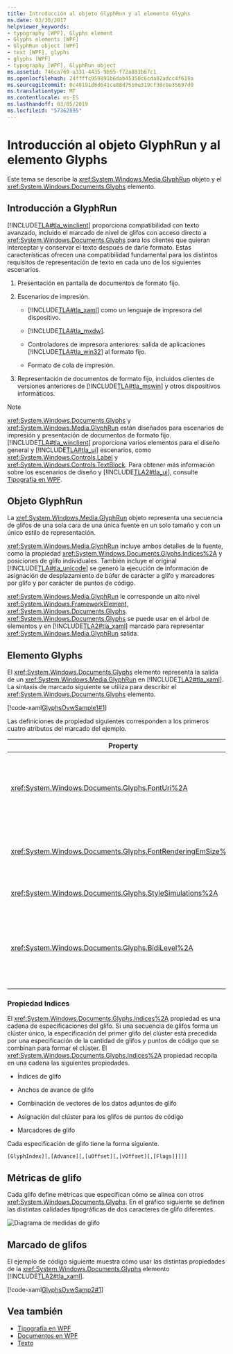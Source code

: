 ```yaml
---
title: Introducción al objeto GlyphRun y al elemento Glyphs
ms.date: 03/30/2017
helpviewer_keywords:
- typography [WPF], Glyphs element
- Glyphs elements [WPF]
- GlyphRun object [WPF]
- text [WPF], glyphs
- glyphs [WPF]
- typography [WPF], GlyphRun object
ms.assetid: 746ca769-a331-4435-9b95-f72a883b67c1
ms.openlocfilehash: 24ffffc959891b6dab45350c6cda02adcc4f619a
ms.sourcegitcommit: 0c48191d6d641ce88d7510e319cf38c0e35697d0
ms.translationtype: MT
ms.contentlocale: es-ES
ms.lasthandoff: 03/05/2019
ms.locfileid: "57362895"
---
```

# <a name="introduction-to-the-glyphrun-object-and-glyphs-element"></a>Introducción al objeto GlyphRun y al elemento Glyphs
Este tema se describe la <xref:System.Windows.Media.GlyphRun> objeto y el <xref:System.Windows.Documents.Glyphs> elemento.  
  
  
<a name="text_glyphrunovw_intro"></a>   
## <a name="introduction-to-glyphrun"></a>Introducción a GlyphRun  
 [!INCLUDE[TLA#tla_winclient](../../../../includes/tlasharptla-winclient-md.md)] proporciona compatibilidad con texto avanzado, incluido el marcado de nivel de glifos con acceso directo a <xref:System.Windows.Documents.Glyphs> para los clientes que quieran interceptar y conservar el texto después de darle formato. Estas características ofrecen una compatibilidad fundamental para los distintos requisitos de representación de texto en cada uno de los siguientes escenarios.  
  
1.  Presentación en pantalla de documentos de formato fijo.  
  
2.  Escenarios de impresión.  
  
    -   [!INCLUDE[TLA#tla_xaml](../../../../includes/tlasharptla-xaml-md.md)] como un lenguaje de impresora del dispositivo.  
  
    -   [!INCLUDE[TLA#tla_mxdw](../../../../includes/tlasharptla-mxdw-md.md)].  
  
    -   Controladores de impresora anteriores: salida de aplicaciones [!INCLUDE[TLA#tla_win32](../../../../includes/tlasharptla-win32-md.md)] al formato fijo.  
  
    -   Formato de cola de impresión.  
  
3.  Representación de documentos de formato fijo, incluidos clientes de versiones anteriores de [!INCLUDE[TLA#tla_mswin](../../../../includes/tlasharptla-mswin-md.md)] y otros dispositivos informáticos.  
  
> [!NOTE]
>  <xref:System.Windows.Documents.Glyphs> y <xref:System.Windows.Media.GlyphRun> están diseñados para escenarios de impresión y presentación de documentos de formato fijo. [!INCLUDE[TLA#tla_winclient](../../../../includes/tlasharptla-winclient-md.md)] proporciona varios elementos para el diseño general y [!INCLUDE[TLA#tla_ui](../../../../includes/tlasharptla-ui-md.md)] escenarios, como <xref:System.Windows.Controls.Label> y <xref:System.Windows.Controls.TextBlock>. Para obtener más información sobre los escenarios de diseño y [!INCLUDE[TLA2#tla_ui](../../../../includes/tla2sharptla-ui-md.md)], consulte [Tipografía en WPF](typography-in-wpf.md).  
  
<a name="text_glyphrunovw_glyphrunobject"></a>   
## <a name="the-glyphrun-object"></a>Objeto GlyphRun  
 La <xref:System.Windows.Media.GlyphRun> objeto representa una secuencia de glifos de una sola cara de una única fuente en un solo tamaño y con un único estilo de representación.  
  
 <xref:System.Windows.Media.GlyphRun> incluye ambos detalles de la fuente, como la propiedad <xref:System.Windows.Documents.Glyphs.Indices%2A> y posiciones de glifo individuales. También incluye el original [!INCLUDE[TLA#tla_unicode](../../../../includes/tlasharptla-unicode-md.md)] se generó la ejecución de información de asignación de desplazamiento de búfer de carácter a glifo y marcadores por glifo y por carácter de puntos de código.  
  
 <xref:System.Windows.Media.GlyphRun> le corresponde un alto nivel <xref:System.Windows.FrameworkElement>, <xref:System.Windows.Documents.Glyphs>. <xref:System.Windows.Documents.Glyphs> se puede usar en el árbol de elementos y en [!INCLUDE[TLA2#tla_xaml](../../../../includes/tla2sharptla-xaml-md.md)] marcado para representar <xref:System.Windows.Media.GlyphRun> salida.  
  
<a name="text_glyphrunovw_glyphselement"></a>   
## <a name="the-glyphs-element"></a>Elemento Glyphs  
 El <xref:System.Windows.Documents.Glyphs> elemento representa la salida de un <xref:System.Windows.Media.GlyphRun> en [!INCLUDE[TLA2#tla_xaml](../../../../includes/tla2sharptla-xaml-md.md)]. La sintaxis de marcado siguiente se utiliza para describir el <xref:System.Windows.Documents.Glyphs> elemento.  
  
 [!code-xaml[GlyphsOvwSample1#1](~/samples/snippets/csharp/VS_Snippets_Wpf/GlyphsOvwSample1/CS/default.xaml#1)]  
  
 Las definiciones de propiedad siguientes corresponden a los primeros cuatro atributos del marcado del ejemplo.  
  
|Property|Descripción|  
|--------------|-----------------|  
|<xref:System.Windows.Documents.Glyphs.FontUri%2A>|Especifica un identificador de recurso: nombre de archivo, Web [!INCLUDE[TLA#tla_uri](../../../../includes/tlasharptla-uri-md.md)], o referencia de recurso en la aplicación .exe o contenedor.|  
|<xref:System.Windows.Documents.Glyphs.FontRenderingEmSize%2A>|Especifica el tamaño de fuente en unidades de superficie de dibujo (el valor predeterminado es de 0,96 pulgadas) .|  
|<xref:System.Windows.Documents.Glyphs.StyleSimulations%2A>|Especifica marcas para los estilos de negrita y cursiva.|  
|<xref:System.Windows.Documents.Glyphs.BidiLevel%2A>|Especifica el nivel del diseño bidireccional. Los valores pares y cero implican un diseño de izquierda a derecha, mientras que los valores impares implican un diseño de derecha a izquierda.|  
  
<a name="text_glyphrunovw_indicesproperty"></a>   
### <a name="indices-property"></a>Propiedad Indices  
 El <xref:System.Windows.Documents.Glyphs.Indices%2A> propiedad es una cadena de especificaciones del glifo. Si una secuencia de glifos forma un clúster único, la especificación del primer glifo del clúster está precedida por una especificación de la cantidad de glifos y puntos de código que se combinan para formar el clúster. El <xref:System.Windows.Documents.Glyphs.Indices%2A> propiedad recopila en una cadena las siguientes propiedades.  
  
-   Índices de glifo  
  
-   Anchos de avance de glifo  
  
-   Combinación de vectores de los datos adjuntos de glifo  
  
-   Asignación del clúster para los glifos de puntos de código  
  
-   Marcadores de glifo  
  
 Cada especificación de glifo tiene la forma siguiente.  
  
 `[GlyphIndex][,[Advance][,[uOffset][,[vOffset][,[Flags]]]]]`  
  
<a name="text_glyphrunovw_glyphmetrics"></a>   
## <a name="glyph-metrics"></a>Métricas de glifo  
 Cada glifo define métricas que especifican cómo se alinea con otros <xref:System.Windows.Documents.Glyphs>. En el gráfico siguiente se definen las distintas calidades tipográficas de dos caracteres de glifo diferentes.  
  
 ![Diagrama de medidas de glifo](./media/glyph-example.png "glyph_example")  
  
<a name="text_glyphrunovw_glyphsmarkup"></a>   
## <a name="glyphs-markup"></a>Marcado de glifos  
 El ejemplo de código siguiente muestra cómo usar las distintas propiedades de la <xref:System.Windows.Documents.Glyphs> elemento [!INCLUDE[TLA2#tla_xaml](../../../../includes/tla2sharptla-xaml-md.md)].  
  
 [!code-xaml[GlyphsOvwSamp2#1](~/samples/snippets/csharp/VS_Snippets_Wpf/GlyphsOvwSamp2/CS/default.xaml#1)]  
  
## <a name="see-also"></a>Vea también
- [Tipografía en WPF](typography-in-wpf.md)
- [Documentos en WPF](documents-in-wpf.md)
- [Texto](optimizing-performance-text.md)
